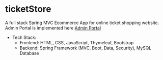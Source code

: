 # ticketStore
A full stack Spring MVC Ecommerce App for online ticket shopping website. Admin Portal is implemented here [Admin Portal](https://github.com/runyud/ticketAdminPortal)
* Tech Stack: 
  * Frontend: HTML, CSS, JavaScript, Thymeleaf, Bootstrap
  * Backend: Spring Framework (MVC, Boot, Data, Security), MySQL Database

